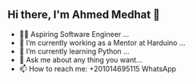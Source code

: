## Hi there, I'm Ahmed Medhat 👋



- 👨‍💻 Aspiring Software Engineer ...
- 🔭 I’m currently working as a Mentor at Harduino ...
- 🌱 I’m currently learning Python ...
- 💬 Ask me about any thing you want...
- 📫 How to reach me: +201014695115 WhatsApp
